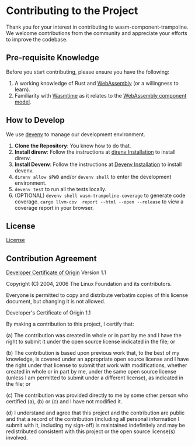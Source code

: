# Contributing to the Project

Thank you for your interest in contributing to wasm-component-trampoline.
We welcome contributions from the community and appreciate your efforts to improve the codebase.

## Pre-requisite Knowledge

Before you start contributing, please ensure you have the following:
1. A working knowledge of Rust and [WebAssembly](https://webassembly.org/) (or a willingness to learn).
1. Familiarity with [Wasmtime](https://docs.wasmtime.dev/) as it relates to the [WebAssembly component model](https://component-model.bytecodealliance.org/).

## How to Develop

We use [devenv](https://devenv.sh/) to manage our development environment.

1. **Clone the Repository**: You know how to do that.
1. **Install direnv**: Follow the instructions at [direnv Installation](https://direnv.net/docs/installation.html) to install direnv.
1. **Install Devenv**: Follow the instructions at [Devenv Installation](https://devenv.sh/docs/installation) to install devenv.
1. `direnv allow $PWD` and/or `devenv shell` to enter the development environment.
1. `devenv test` to run all the tests locally.
1. (OPTIONAL) `devenv shell wasm-trampoline-coverage` to generate code coverage. `cargo llvm-cov  report --html --open --release` to view a coverage report in your browser.

## License

[License](LICENSE)

## Contribution Agreement

[Developer Certificate of Origin](https://developercertificate.org/)
Version 1.1

Copyright (C) 2004, 2006 The Linux Foundation and its contributors.

Everyone is permitted to copy and distribute verbatim copies of this
license document, but changing it is not allowed.


Developer's Certificate of Origin 1.1

By making a contribution to this project, I certify that:

(a) The contribution was created in whole or in part by me and I
    have the right to submit it under the open source license
    indicated in the file; or

(b) The contribution is based upon previous work that, to the best
    of my knowledge, is covered under an appropriate open source
    license and I have the right under that license to submit that
    work with modifications, whether created in whole or in part
    by me, under the same open source license (unless I am
    permitted to submit under a different license), as indicated
    in the file; or

(c) The contribution was provided directly to me by some other
    person who certified (a), (b) or (c) and I have not modified
    it.

(d) I understand and agree that this project and the contribution
    are public and that a record of the contribution (including all
    personal information I submit with it, including my sign-off) is
    maintained indefinitely and may be redistributed consistent with
    this project or the open source license(s) involved.
